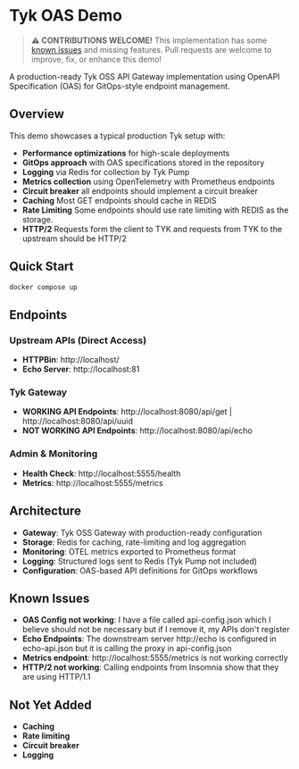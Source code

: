 # Tyk OAS Demo

> **⚠️ CONTRIBUTIONS WELCOME!** This implementation has some [known issues](#known-issues) and missing features. Pull requests are welcome to improve, fix, or enhance this demo!

A production-ready Tyk OSS API Gateway implementation using OpenAPI Specification (OAS) for GitOps-style endpoint management.

## Overview

This demo showcases a typical production Tyk setup with:
- **Performance optimizations** for high-scale deployments
- **GitOps approach** with OAS specifications stored in the repository
- **Logging** via Redis for collection by Tyk Pump
- **Metrics collection** using OpenTelemetry with Prometheus endpoints
- **Circuit breaker** all endpoints should implement a circuit breaker
- **Caching** Most GET endpoints should cache in REDIS
- **Rate Limiting** Some endpoints should use rate limiting with REDIS as the storage.
- **HTTP/2** Requests form the client to TYK and requests from TYK to the upstream should be HTTP/2


## Quick Start

```bash
docker compose up
```

## Endpoints

### Upstream APIs (Direct Access)
- **HTTPBin**: http://localhost/
- **Echo Server**: http://localhost:81

### Tyk Gateway
- **WORKING API Endpoints**: http://localhost:8080/api/get | http://localhost:8080/api/uuid
- **NOT WORKING API Endpoints**: http://localhost:8080/api/echo

### Admin & Monitoring
- **Health Check**: http://localhost:5555/health
- **Metrics**: http://localhost:5555/metrics

## Architecture

- **Gateway**: Tyk OSS Gateway with production-ready configuration
- **Storage**: Redis for caching, rate-limiting and log aggregation
- **Monitoring**: OTEL metrics exported to Prometheus format
- **Logging**: Structured logs sent to Redis (Tyk Pump not included)
- **Configuration**: OAS-based API definitions for GitOps workflows

## Known Issues
- **OAS Config not working**: I have a file called api-config.json which I believe should not be necessary but if I remove it, my APIs don't register
- **Echo Endpoints**: The downstream server http://echo is configured in echo-api.json but it is calling the proxy in api-config.json
- **Metrics endpoint**: http://localhost:5555/metrics is not working correctly
- **HTTP/2 not working**: Calling endpoints from Insomnia show that they are using HTTP/1.1

## Not Yet Added
- **Caching**
- **Rate limiting**
- **Circuit breaker**
- **Logging** 